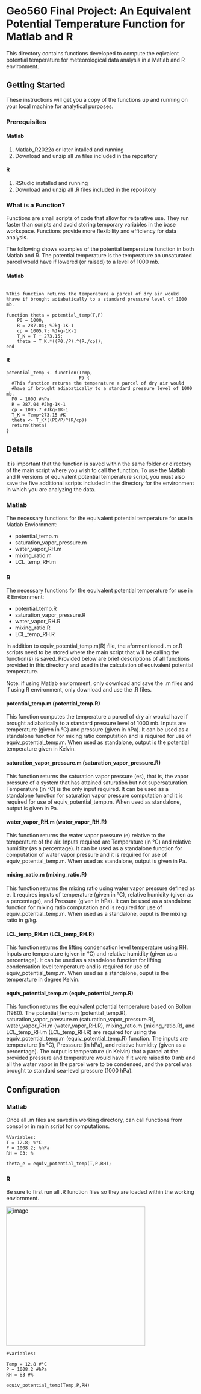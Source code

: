 # Geo560 Final Project: An Equivalent Potential Temperature Function for Matlab and R

This directory contains functions developed to compute the eqivalent potential temperature for meteorological data analysis in a Matlab and R environment. 

## Getting Started

These instructions will get you a copy of the functions up and running on your local machine for analytical purposes. 

### Prerequisites

#### Matlab

1. Matlab_R2022a or later intalled and running
2. Download and unzip all .m files included in the repository

#### R 

1. RStudio installed and running
2. Download and unzip all .R files included in the repository

### What is a Function?

Functions are small scripts of code that allow for reiterative use. They run faster than scripts and avoid storing temporary variables in the base workspace. Functions provide more flexibility and efficiency for data analysis.

The following shows examples of the potential temperature function in both Matlab and R. The potential temperature is the temperature an unsaturated parcel would have if lowered (or raised) to a level of 1000 mb.

#### Matlab

```

%This function returns the temperature a parcel of dry air woukd
%have if brought adiabatically to a standard pressure level of 1000 mb.

function theta = potential_temp(T,P)
    P0 = 1000;
    R = 287.04; %Jkg-1K-1
    cp = 1005.7; %Jkg-1K-1
    T_K = T + 273.15;
    theta = T_K.*((P0./P).^(R./cp));
end

```

#### R 

```
potential_temp <- function(Temp,
                           P) {
  #This function returns the temperature a parcel of dry air would
  #have if brought adiabatically to a standard pressure level of 1000 mb.
  P0 = 1000 #hPa
  R = 287.04 #Jkg-1K-1
  cp = 1005.7 #Jkg-1K-1
  T_K = Temp+273.15 #K
  theta <- T_K*((P0/P)^(R/cp))
  return(theta)
}
```

## Details

It is important that the function is saved within the same folder or directory of the main script where you wish to call the function. To use the Matlab and R versions of equivalent potential temperature script, you must also save the five additional scripts included in the directory for the environment in which you are analyzing the data. 

### Matlab

The necessary functions for the equivalent potential temperature for use in Matlab Enviornment: 
* potential_temp.m
* saturation_vapor_pressure.m
* water_vapor_RH.m
* mixing_ratio.m
* LCL_temp_RH.m

### R

The necessary functions for the equivalent potential temperature for use in R Enviornment: 
* potential_temp.R
* saturation_vapor_pressure.R
* water_vapor_RH.R
* mixing_ratio.R
* LCL_temp_RH.R

In addition to equiv_potential_temp.m(R) file, the aformentioned .m or.R scripts need to be stored where the main script that will be calling the function(s) is saved. Provided below are brief descriptions of all functions provided in this directory and used in the calculation of equivalent potential temperature. 

Note: if using Matlab enviornment, only download and save the .m files and if using R environment, only download and use the .R files.  

#### potential_temp.m (potential_temp.R)

This function computes the temperature a parcel of dry air woukd have if brought adiabatically to a standard pressure level of 1000 mb. Inputs are temperature (given in °C) and pressure (given in hPa). It can be used as a standalone function for mixing ratio computation and is required for use of equiv_potential_temp.m. When used as standalone, output is the potential temperature given in Kelvin.

#### saturation_vapor_pressure.m (saturation_vapor_pressure.R)

This function returns the saturation vapor pressure (es), that is, the vapor pressure of a system that has attained saturation but not supersaturation. Temperature (in °C) is the only input required. It can be used as a standalone function for saturation vapor pressure computation and it is required for use of equiv_potential_temp.m. When used as standalone, output is given in Pa.

#### water_vapor_RH.m (water_vapor_RH.R)

This function returns the water vapor pressure (e) relative to the temperature of the air. Inputs required are Temperature (in °C) and relative humidity (as a percentage). It can be used as a standalone function for computation of water vapor pressure and it is required for use of equiv_potential_temp.m. When used as standalone, output is given in Pa.

#### mixing_ratio.m (mixing_ratio.R)

This function returns the mixing ratio using water vapor pressure defined as e. It requires inputs of temperature (given in °C), relative humidity (given as a percentage), and Pressure (given in hPa). It can be used as a standalone function for mixing ratio computation and is required for use of equiv_potential_temp.m. When used as a standalone, ouput is the mixing ratio in g/kg.

#### LCL_temp_RH.m (LCL_temp_RH.R)

This function returns the lifting condensation level temperature using RH. Inputs are temperature (given in °C) and relative humidity (given as a percentage). It can be used as a standalone function for lifting condensation level temperature and is required for use of equiv_potential_temp.m. When used as a standalone, ouput is the temperature in degree Kelvin. 

#### equiv_potential_temp.m (equiv_potential_temp.R)

This function returns the equivalent potential temperature based on Bolton (1980). The potential_temp.m (potential_temp.R), saturation_vapor_pressure.m (saturation_vapor_pressure.R), water_vapor_RH.m (water_vapor_RH.R), mixing_ratio.m (mixing_ratio.R), and LCL_temp_RH.m (LCL_temp_RH.R) are required for using the equiv_potential_temp.m (equiv_potential_temp.R) function. The inputs are temperature (in °C), Presssure (in hPa), and relative humidity (given as a percentage). The output is temperature (in Kelvin) that a parcel at the provided pressure and temperature would have if it were raised to 0 mb and all the water vapor in the parcel were to be condensed, and the parcel was brought to standard sea-level pressure (1000 hPa).

## Configuration

### Matlab

Once all .m files are saved in working directory, can call functions from consol or in main script for computations.

```
%Variables:
T = 12.8; %°C
P = 1008.2; %hPa
RH = 83; %

theta_e = equiv_potential_temp(T,P,RH);

```

### R

Be sure to first run all .R function files so they are loaded within the working enviornment.

<img width="369" alt="image" src="https://user-images.githubusercontent.com/122836096/233811581-b45fd7f5-79aa-4c02-9820-83edee1ad55f.png">

```
#Variables:

Temp = 12.8 #°C
P = 1008.2 #hPa
RH = 83 #%

equiv_potential_temp(Temp,P,RH)

```

